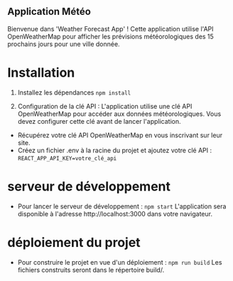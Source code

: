 ## Application Météo

Bienvenue dans 'Weather Forecast App' ! Cette application utilise l'API OpenWeatherMap pour afficher les prévisions météorologiques des 15 prochains jours pour une ville donnée.

# Installation

1. Installez les dépendances `npm install`

2. Configuration de la clé API :
L'application utilise une clé API OpenWeatherMap pour accéder aux données météorologiques. Vous devez configurer cette clé avant de lancer l'application.
- Récupérez votre clé API OpenWeatherMap en vous inscrivant sur leur site.
- Créez un fichier .env à la racine du projet et ajoutez votre clé API : `REACT_APP_API_KEY=votre_clé_api`

# serveur de développement 

- Pour lancer le serveur de développement : `npm start`
L'application sera disponible à l'adresse http://localhost:3000 dans votre navigateur.

# déploiement du projet 

- Pour construire le projet en vue d'un déploiement : `npm run build`
Les fichiers construits seront dans le répertoire build/.